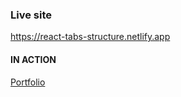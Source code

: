 ### Live site

https://react-tabs-structure.netlify.app

#### IN ACTION

[Portfolio](https://gatsby-strapi-portfolio-project.netlify.app/)
